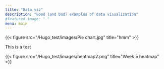 ```yaml
---
title: "Data viz"
description: "Good (and bad) examples of data visualization"
#featured_image: " "
menu: main
---
```

{{< figure src="/Hugo_test/images/Pie chart.jpg" title="hmm" >}}

This is a test

{{< figure src="/Hugo_test/images/heatmap2.png" title="Week 5 heatmap" >}}